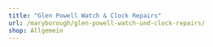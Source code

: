 ```yaml
---
title: "Glen Powell Watch & Clock Repairs"
url: /maryborough/glen-powell-watch-und-clock-repairs/
shop: Allgemein
---
```

